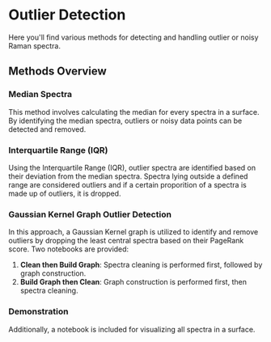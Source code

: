 # Outlier Detection

Here you'll find various methods for detecting and handling outlier or noisy Raman spectra.

## Methods Overview

### Median Spectra
This method involves calculating the median for every spectra in a surface. By identifying the median spectra, outliers or noisy data points can be detected and removed.

### Interquartile Range (IQR)
Using the Interquartile Range (IQR), outlier spectra are identified based on their deviation from the median spectra. Spectra lying outside a defined range are considered outliers and if a certain proporition of a spectra is made up of outliers, it is dropped.

### Gaussian Kernel Graph Outlier Detection
In this approach, a Gaussian Kernel graph is utilized to identify and remove outliers by dropping the least central spectra based on their PageRank score. Two notebooks are provided:
1. **Clean then Build Graph**: Spectra cleaning is performed first, followed by graph construction.
2. **Build Graph then Clean**: Graph construction is performed first, then spectra cleaning.

### Demonstration
Additionally, a notebook is included for visualizing all spectra in a surface.


